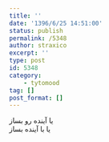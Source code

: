 ```yaml
---
title: ''
date: '1396/6/25 14:51:00'
status: publish
permalink: /5348
author: straxico
excerpt: ''
type: post
id: 5348
category:
    - tytomood
tag: []
post_format: []
---
```

یا آینده رو بساز  
یا با آینده بساز